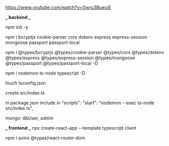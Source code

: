 https://www.youtube.com/watch?v=Gwru3BueuiE

**_ backend _**

npm init -y

npm i bcryptjs cookie-parser cors dotenv express express-session mongoose passport passport-local

npm i @types/bcryptjs @types/cookie-parser @types/cors @types/dotenv @types/express @types/express-session @types/mongoose @types/passport @types/passport-local -D

npm i nodemon ts-node typescript -D

touch tsconfig.json

create src/index.ts

in package.json include in "scripts":
"start": "nodemon --exec ts-node src/index.ts",

mongo: dbUser, admin

**_ frontend _**
npx create-react-app --template typescript client

npm i axios @types/react-router-dom
